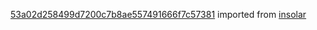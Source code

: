 [53a02d258499d7200c7b8ae557491666f7c57381](https://github.com/insolar/insolar/commit/53a02d258499d7200c7b8ae557491666f7c57381) imported from [insolar](https://github.com/insolar/insolar)
